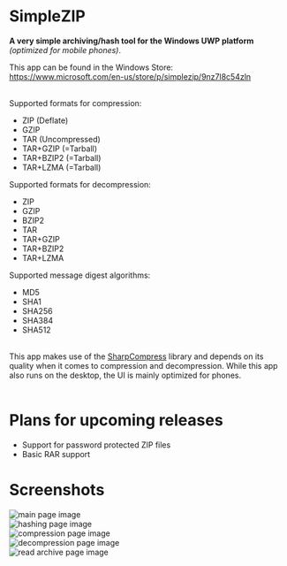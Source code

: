 # SimpleZIP

<b>A very simple archiving/hash tool for the Windows UWP platform</b> *(optimized for mobile phones)*.

This app can be found in the Windows Store: https://www.microsoft.com/en-us/store/p/simplezip/9nz7l8c54zln

<br />Supported formats for compression:
  - ZIP (Deflate)
  - GZIP
  - TAR (Uncompressed)
  - TAR+GZIP (=Tarball)
  - TAR+BZIP2 (=Tarball)
  - TAR+LZMA (=Tarball)
  
Supported formats for decompression:
  - ZIP
  - GZIP
  - BZIP2
  - TAR
  - TAR+GZIP
  - TAR+BZIP2
  - TAR+LZMA

Supported message digest algorithms:
  - MD5
  - SHA1
  - SHA256
  - SHA384
  - SHA512

<br />This app makes use of the <a href="https://github.com/adamhathcock/sharpcompress">SharpCompress</a> library and depends on its quality when it comes to compression and decompression. While this app also runs on the desktop, the UI is mainly optimized for phones.
<br /><br />

# Plans for upcoming releases

  - Support for password protected ZIP files
  - Basic RAR support

# Screenshots

<img src="https://homepages.fhv.at/mfu7609/images/simplezip_main.PNG" alt="main page image"/><br />
<img src="https://homepages.fhv.at/mfu7609/images/simplezip_hashing.PNG" alt="hashing page image"/><br />
<img src="https://homepages.fhv.at/mfu7609/images/simplezip_compression.PNG" alt="compression page image"/><br />
<img src="https://homepages.fhv.at/mfu7609/images/simplezip_decompression.PNG" alt="decompression page image"/><br />
<img src="https://homepages.fhv.at/mfu7609/images/simplezip_readarchive.PNG" alt="read archive page image"/>
